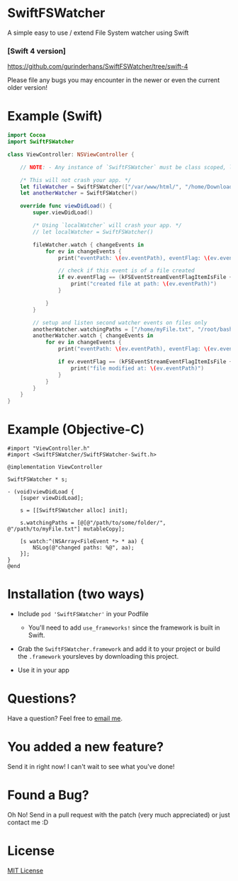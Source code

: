 # SwiftFSWatcher
A simple easy to use / extend File System watcher using Swift

### [Swift 4 version]
https://github.com/gurinderhans/SwiftFSWatcher/tree/swift-4

Please file any bugs you may encounter in the newer or even the current older version!

# Example (Swift)

```swift
import Cocoa
import SwiftFSWatcher

class ViewController: NSViewController {

    // NOTE: - Any instance of `SwiftFSWatcher` must be class scoped, like below:

    /* This will not crash your app. */
    let fileWatcher = SwiftFSWatcher(["/var/www/html/", "/home/Downloads/"])
    let anotherWatcher = SwiftFSWatcher()

    override func viewDidLoad() {
        super.viewDidLoad()

        /* Using `localWatcher` will crash your app. */
        // let localWatcher = SwiftFSWatcher()

        fileWatcher.watch { changeEvents in
            for ev in changeEvents {
                print("eventPath: \(ev.eventPath), eventFlag: \(ev.eventFlag), eventId: \(ev.eventId)")

                // check if this event is of a file created
                if ev.eventFlag == (kFSEventStreamEventFlagItemIsFile + kFSEventStreamEventFlagItemCreated) {
                    print("created file at path: \(ev.eventPath)")
                }

            }
        }

        // setup and listen second watcher events on files only
        anotherWatcher.watchingPaths = ["/home/myFile.txt", "/root/bash_session.txt"]
        anotherWatcher.watch { changeEvents in
            for ev in changeEvents {
                print("eventPath: \(ev.eventPath), eventFlag: \(ev.eventFlag), eventId: \(ev.eventId)")

                if ev.eventFlag == (kFSEventStreamEventFlagItemIsFile + kFSEventStreamEventFlagItemInodeMetaMod + kFSEventStreamEventFlagItemModified) {
                    print("file modified at: \(ev.eventPath)")
                }
            }
        }
    }
}
```

# Example (Objective-C)
```objc
#import "ViewController.h"
#import <SwiftFSWatcher/SwiftFSWatcher-Swift.h>

@implementation ViewController

SwiftFSWatcher * s;

- (void)viewDidLoad {
    [super viewDidLoad];
    
    s = [[SwiftFSWatcher alloc] init];
    
    s.watchingPaths = [@[@"/path/to/some/folder/", @"/path/to/myFile.txt"] mutableCopy];
    
    [s watch:^(NSArray<FileEvent *> * aa) {
        NSLog(@"changed paths: %@", aa);
    }];
}
@end
```

# Installation (two ways)

+ Include `pod 'SwiftFSWatcher'` in your Podfile
    + You'll need to add `use_frameworks!` since the framework is built in Swift.

+ Grab the `SwiftFSWatcher.framework` and add it to your project or build the `.framework` yoursleves by downloading this project.

+ Use it in your app

# Questions?

Have a question? Feel free to <a href="mailto:hello@gurinderhans.me?Subject=SwiftFSWatcher-Github" target="_top">email me</a>.

# You added a new feature?

Send it in right now! I can't wait to see what you've done!

# Found a Bug?

Oh No! Send in a pull request with the patch (very much appreciated) or just contact me :D

# License

[MIT License](http://opensource.org/licenses/MIT) 
